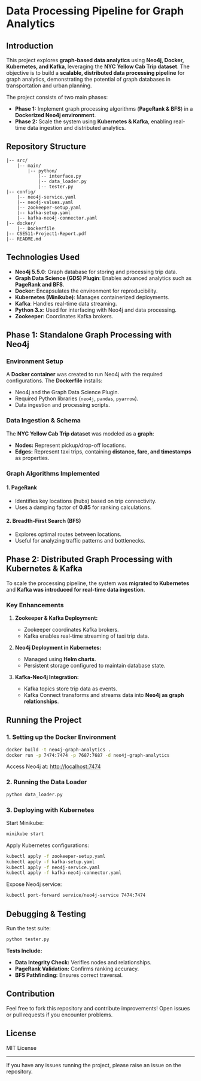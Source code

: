 # Data Processing Pipeline for Graph Analytics

## Introduction
This project explores **graph-based data analytics** using **Neo4j, Docker, Kubernetes, and Kafka**, leveraging the **NYC Yellow Cab Trip dataset**. The objective is to build a **scalable, distributed data processing pipeline** for graph analytics, demonstrating the potential of graph databases in transportation and urban planning.

The project consists of two main phases:

- **Phase 1:** Implement graph processing algorithms (**PageRank & BFS**) in a **Dockerized Neo4j environment**.
- **Phase 2:** Scale the system using **Kubernetes & Kafka**, enabling real-time data ingestion and distributed analytics.

## Repository Structure
```
|-- src/
    |-- main/
        |-- python/
            |-- interface.py
            |-- data_loader.py
            |-- tester.py
|-- config/
    |-- neo4j-service.yaml
    |-- neo4j-values.yaml
    |-- zookeeper-setup.yaml
    |-- kafka-setup.yaml
    |-- kafka-neo4j-connector.yaml
|-- docker/
    |-- Dockerfile
|-- CSE511-Project1-Report.pdf
|-- README.md
```

## Technologies Used
- **Neo4j 5.5.0**: Graph database for storing and processing trip data.
- **Graph Data Science (GDS) Plugin**: Enables advanced analytics such as **PageRank and BFS**.
- **Docker**: Encapsulates the environment for reproducibility.
- **Kubernetes (Minikube)**: Manages containerized deployments.
- **Kafka**: Handles real-time data streaming.
- **Python 3.x**: Used for interfacing with Neo4j and data processing.
- **Zookeeper**: Coordinates Kafka brokers.

## Phase 1: Standalone Graph Processing with Neo4j
### Environment Setup
A **Docker container** was created to run Neo4j with the required configurations. The **Dockerfile** installs:
- Neo4j and the Graph Data Science Plugin.
- Required Python libraries (`neo4j`, `pandas`, `pyarrow`).
- Data ingestion and processing scripts.

### Data Ingestion & Schema
The **NYC Yellow Cab Trip dataset** was modeled as a **graph**:
- **Nodes:** Represent pickup/drop-off locations.
- **Edges:** Represent taxi trips, containing **distance, fare, and timestamps** as properties.

### Graph Algorithms Implemented
#### 1. **PageRank**
- Identifies key locations (hubs) based on trip connectivity.
- Uses a damping factor of **0.85** for ranking calculations.

#### 2. **Breadth-First Search (BFS)**
- Explores optimal routes between locations.
- Useful for analyzing traffic patterns and bottlenecks.

## Phase 2: Distributed Graph Processing with Kubernetes & Kafka
To scale the processing pipeline, the system was **migrated to Kubernetes** and **Kafka was introduced for real-time data ingestion**.

### Key Enhancements
1. **Zookeeper & Kafka Deployment:**
   - Zookeeper coordinates Kafka brokers.
   - Kafka enables real-time streaming of taxi trip data.

2. **Neo4j Deployment in Kubernetes:**
   - Managed using **Helm charts**.
   - Persistent storage configured to maintain database state.

3. **Kafka-Neo4j Integration:**
   - Kafka topics store trip data as events.
   - Kafka Connect transforms and streams data into **Neo4j as graph relationships**.

## Running the Project
### 1. Setting up the Docker Environment
```sh
docker build -t neo4j-graph-analytics .
docker run -p 7474:7474 -p 7687:7687 -d neo4j-graph-analytics
```
Access Neo4j at: [http://localhost:7474](http://localhost:7474)

### 2. Running the Data Loader
```sh
python data_loader.py
```


### 3. Deploying with Kubernetes
Start Minikube:
```sh
minikube start
```
Apply Kubernetes configurations:
```sh
kubectl apply -f zookeeper-setup.yaml
kubectl apply -f kafka-setup.yaml
kubectl apply -f neo4j-service.yaml
kubectl apply -f kafka-neo4j-connector.yaml
```
Expose Neo4j service:
```sh
kubectl port-forward service/neo4j-service 7474:7474
```

## Debugging & Testing
Run the test suite:
```sh
python tester.py
```
**Tests Include:**
- **Data Integrity Check:** Verifies nodes and relationships.
- **PageRank Validation:** Confirms ranking accuracy.
- **BFS Pathfinding:** Ensures correct traversal.

## Contribution
Feel free to fork this repository and contribute improvements! Open issues or pull requests if you encounter problems.

## License
MIT License

---
If you have any issues running the project, please raise an issue on the repository.
